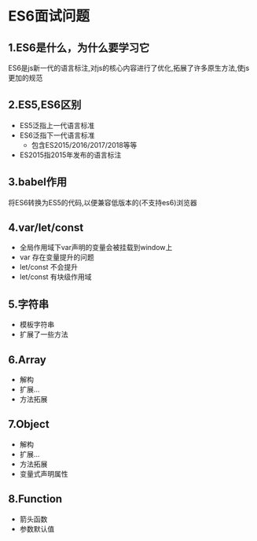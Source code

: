 # ES6面试问题

## 1.ES6是什么，为什么要学习它
ES6是js新一代的语言标注,对js的核心内容进行了优化,拓展了许多原生方法,使js更加的规范

## 2.ES5,ES6区别
* ES5泛指上一代语言标准
* ES6泛指下一代语言标准
  * 包含ES2015/2016/2017/2018等等
* ES2015指2015年发布的语言标注

## 3.babel作用
将ES6转换为ES5的代码,以便兼容低版本的(不支持es6)浏览器

## 4.var/let/const
* 全局作用域下var声明的变量会被挂载到window上
* var 存在变量提升的问题
* let/const 不会提升
* let/const 有块级作用域

## 5.字符串
* 模板字符串
* 扩展了一些方法

## 6.Array
* 解构
* 扩展...
* 方法拓展

## 7.Object
* 解构
* 扩展...
* 方法拓展
* 变量式声明属性

## 8.Function
* 箭头函数
* 参数默认值